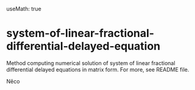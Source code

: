 useMath: true

# system-of-linear-fractional-differential-delayed-equation
Method computing numerical solution of system of linear fractional differential delayed equations in matrix form. For more, see README file.

Něco
